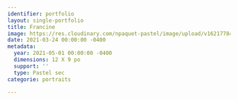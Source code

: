 ```yaml
---
identifier: portfolio
layout: single-portfolio
title: Francine
image: https://res.cloudinary.com/npaquet-pastel/image/upload/v1621778473/D89CF5B7-FC1E-4E20-BE3F-536C3D5C1582_qp1la1.jpg
date: 2021-03-24 00:00:00 -0400
metadata:
  year: 2021-05-01 00:00:00 -0400
  dimensions: 12 X 9 po
  support: ''
  type: Pastel sec
categorie: portraits

---
```

